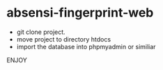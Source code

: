 # absensi-fingerprint-web
- git clone project.
- move project to directory htdocs
- import the database into phpmyadmin or similiar

<p>ENJOY</p>
